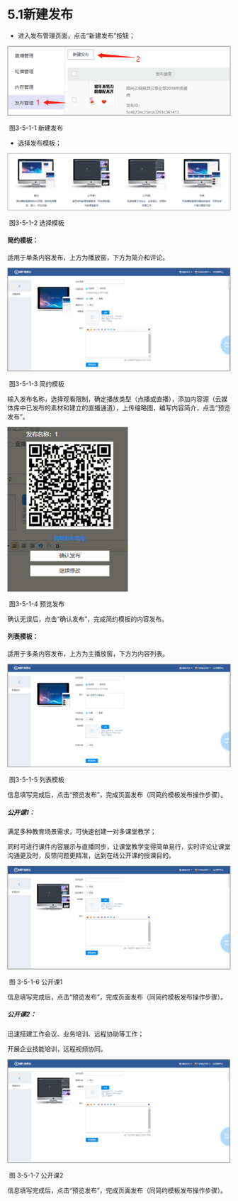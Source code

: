 # 5.1新建发布

- 进入发布管理页面，点击“新建发布”按钮；

![img](../images/65.png) 

​	图3-5-1-1 新建发布

- 选择发布模板；

![img](../images/66.png) 

​	图3-5-1-2 选择模板

#### **简约模板：**

适用于单条内容发布，上方为播放窗，下方为简介和评论。

![img](../images/67.png) 

​	图3-5-1-3 简约模板

输入发布名称，选择观看限制，确定播放类型（点播或直播），添加内容源（云媒体库中已发布的素材和建立的直播通道），上传缩略图，编写内容简介，点击“预览发布”。

![img](../images/68.png) 

​	图3-5-1-4 预览发布

确认无误后，点击“确认发布”，完成简约模板的内容发布。

#### **列表模板：**

适用于多条内容发布，上方为主播放窗，下方为内容列表。

![img](../images/69.png) 

​	图3-5-1-5 列表模板

信息填写完成后，点击“预览发布”，完成页面发布（同简约模板发布操作步骤）。

##### **公开课1：**

满足多种教育场景需求，可快速创建一对多课堂教学；

同时可进行课件内容展示与直播同步，让课堂教学变得简单易行，实时评论让课堂沟通更及时，反馈问题更精准，达到在线公开课的授课目的。

![img](../images/70.png) 

​	图 3-5-1-6 公开课1

信息填写完成后，点击“预览发布”，完成页面发布（同简约模板发布操作步骤）。

##### **公开课2：**

迅速搭建工作会议、业务培训、远程协助等工作；

开展企业技能培训，远程视频协同。

![img](../images/71.png) 

​	图 3-5-1-7 公开课2

信息填写完成后，点击“预览发布”，完成页面发布（同简约模板发布操作步骤）。